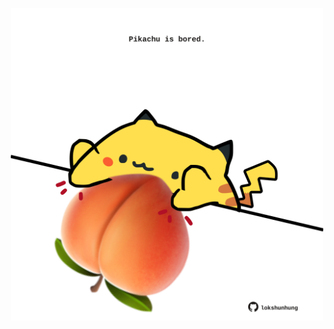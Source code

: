 <!-- built at 28/12/2022, 17:01:02 UTC -->
<p align="center">
  <img width="500" height="500" src="./ReadmeImage.svg">
</p>
